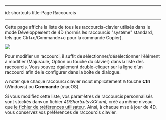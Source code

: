 - - -
id: shortcuts title: Page Raccourcis
- - -

Cette page affiche la liste de tous les raccourcis-clavier utilisés dans le mode Développement de 4D (hormis les raccourcis "système" standard, tels que Ctrl+c/Commande+c pour la commande Copier).

![](../assets/en/Preferences/shortcuts.png)

Pour modifier un raccourci, il suffit de sélectionner/désélectionner l’élément à modifier (Majuscule, Option ou touche du clavier) dans la liste des raccourcis. Vous pouvez également double-cliquer sur la ligne d’un raccourci afin de le configurer dans la boîte de dialogue.

A noter que chaque raccourci clavier inclut implicitement la touche **Ctrl** (Windows) ou **Commande** (macOS).

Si vous modifiez cette liste, vos paramètres de raccourcis personnalisés sont stockés dans un fichier *4DShortcutsvXX.xml*, créé au même niveau que [le fichier de préférences utilisateur](overview.md#storage). Ainsi, à chaque mise à jour de 4D, vous conservez vos préférences de raccourcis clavier. 